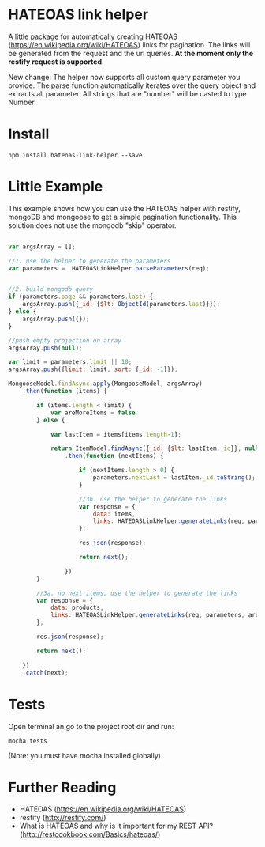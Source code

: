 # HATEOAS link helper

A little package for automatically creating HATEOAS (https://en.wikipedia.org/wiki/HATEOAS) links for pagination. The links will be
generated from the request and the url queries. **At the moment only the restify request is supported.**

New change: The helper now supports all custom query parameter you provide. The parse function automatically iterates
over the query object and extracts all parameter. All strings that are "number" will be casted to type Number. 

# Install

```
npm install hateoas-link-helper --save
```

# Little Example

This example shows how you can use the HATEOAS helper with restify, mongoDB and mongoose to get 
a simple pagination functionality. This solution does not use the mongodb "skip" operator.

```javascript

var argsArray = [];

//1. use the helper to generate the parameters
var parameters =  HATEOASLinkHelper.parseParameters(req);


//2. build mongodb query
if (parameters.page && parameters.last) {
    argsArray.push({_id: {$lt: ObjectId(parameters.last)}});
} else {
    argsArray.push({});
}

//push empty projection on array
argsArray.push(null);

var limit = parameters.limit || 10;
argsArray.push({limit: limit, sort: {_id: -1}});

MongooseModel.findAsync.apply(MongooseModel, argsArray)
    .then(function (items) {

        if (items.length < limit) {
            var areMoreItems = false
        } else {

            var lastItem = items[items.length-1];

            return ItemModel.findAsync({_id: {$lt: lastItem._id}}, null, {limit: limit, sort: {_id: -1}})
                .then(function (nextItems) {

                    if (nextItems.length > 0) {
                        parameters.nextLast = lastItem._id.toString();
                    }

                    //3b. use the helper to generate the links
                    var response = {
                        data: items,
                        links: HATEOASLinkHelper.generateLinks(req, parameters, nextItems.length > 0)
                    };

                    res.json(response);

                    return next();

                })
        }

        //3a. no next items, use the helper to generate the links
        var response = {
            data: products,
            links: HATEOASLinkHelper.generateLinks(req, parameters, areMoreUsers)
        };

        res.json(response);

        return next();

    })
    .catch(next);

```

# Tests

Open terminal an go to the project root dir and run:

```
mocha tests
```

(Note: you must have mocha installed globally)

# Further Reading

* HATEOAS (https://en.wikipedia.org/wiki/HATEOAS)
* restify (http://restify.com/)
* What is HATEOAS and why is it important for my REST API? (http://restcookbook.com/Basics/hateoas/)